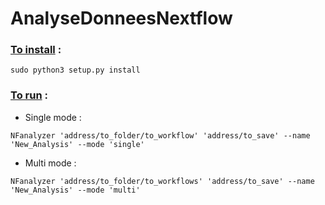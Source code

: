 # AnalyseDonneesNextflow

### <ins>To install</ins> :
```
sudo python3 setup.py install
```

### <ins>To run</ins> :
* Single mode : 
```
NFanalyzer 'address/to_folder/to_workflow' 'address/to_save' --name 'New_Analysis' --mode 'single'
```
* Multi mode :
```
NFanalyzer 'address/to_folder/to_workflows' 'address/to_save' --name 'New_Analysis' --mode 'multi'
```
